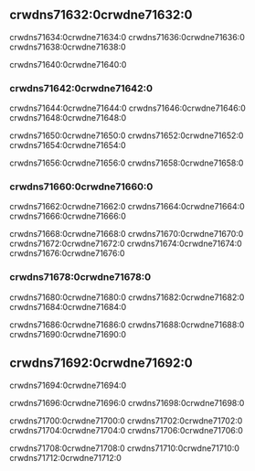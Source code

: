 ## crwdns71632:0crwdne71632:0

crwdns71634:0crwdne71634:0 crwdns71636:0crwdne71636:0 crwdns71638:0crwdne71638:0

crwdns71640:0crwdne71640:0

### crwdns71642:0crwdne71642:0

crwdns71644:0crwdne71644:0 crwdns71646:0crwdne71646:0 crwdns71648:0crwdne71648:0

crwdns71650:0crwdne71650:0 crwdns71652:0crwdne71652:0 crwdns71654:0crwdne71654:0

crwdns71656:0crwdne71656:0 crwdns71658:0crwdne71658:0

### crwdns71660:0crwdne71660:0

crwdns71662:0crwdne71662:0 crwdns71664:0crwdne71664:0 crwdns71666:0crwdne71666:0

crwdns71668:0crwdne71668:0 crwdns71670:0crwdne71670:0 crwdns71672:0crwdne71672:0 crwdns71674:0crwdne71674:0<!-- ignore --> crwdns71676:0crwdne71676:0

### crwdns71678:0crwdne71678:0

crwdns71680:0crwdne71680:0 crwdns71682:0crwdne71682:0 crwdns71684:0crwdne71684:0

crwdns71686:0crwdne71686:0 crwdns71688:0crwdne71688:0 crwdns71690:0crwdne71690:0

## crwdns71692:0crwdne71692:0

crwdns71694:0crwdne71694:0

crwdns71696:0crwdne71696:0 crwdns71698:0crwdne71698:0

crwdns71700:0crwdne71700:0 crwdns71702:0crwdne71702:0 crwdns71704:0crwdne71704:0 crwdns71706:0crwdne71706:0

crwdns71708:0crwdne71708:0 crwdns71710:0crwdne71710:0
crwdns71712:0crwdne71712:0
